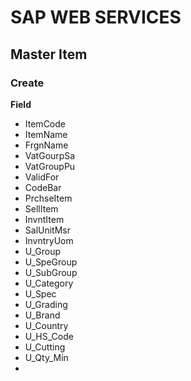 # SAP WEB SERVICES 


## Master Item

### Create 

**Field**
* ItemCode 
* ItemName
* FrgnName 
* VatGourpSa
* VatGroupPu
* ValidFor
* CodeBar
* PrchseItem
* SellItem
* InvntItem
* SalUnitMsr
* InvntryUom
* U_Group
* U_SpeGroup
* U_SubGroup 
* U_Category
* U_Spec
* U_Grading
* U_Brand
* U_Country
* U_HS_Code
* U_Cutting
* U_Qty_Min
* 
<!--stackedit_data:
eyJoaXN0b3J5IjpbLTE5NjA0NjIzMDRdfQ==
-->